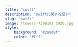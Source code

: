 ```yaml
---
title: "swift"
description: "swiftに関する記事"
slug: "swift"
image: flowers-7396103_1920.jpg
style:
    background: "#2a9d8f"
    color: "#fff"
---
```

